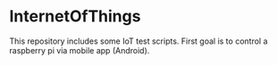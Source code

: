 # InternetOfThings
This repository includes some IoT test scripts. First goal is to control a raspberry pi via mobile app (Android). 
